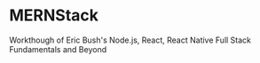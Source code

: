 # MERNStack
Workthough of Eric Bush's Node.js, React, React Native Full Stack Fundamentals and Beyond
